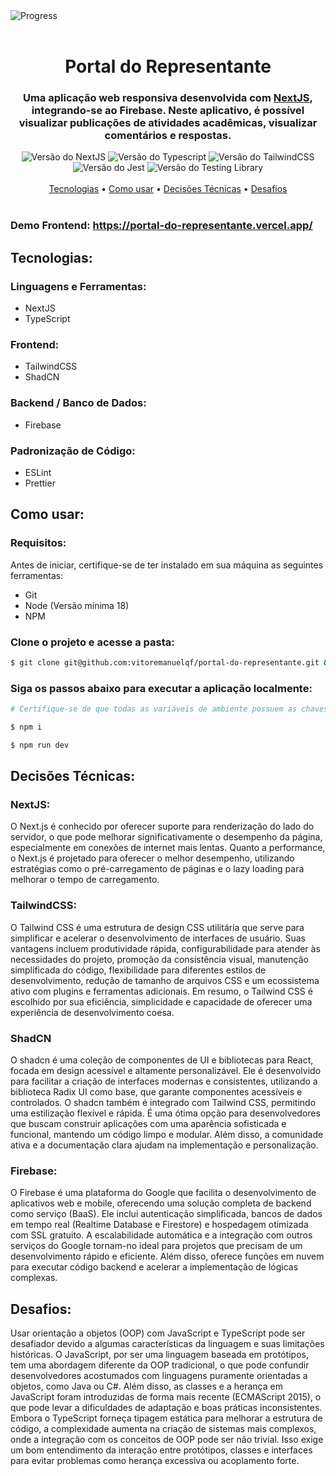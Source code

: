 <div align="left">
  <img src="https://img.shields.io/static/v1?label=Progress&message=50%&color=#009CA3%3CCOLOR%3E&style=plastic%3CSTYLE%3E&logo=react%3CLOGO%3E" alt="Progress"/>
</div>

<br/>

<div align="center">
  <h1>Portal do Representante</h1>
  <h3>Uma aplicação web responsiva desenvolvida com <a href="https://nextjs.org/">NextJS</a>, integrando-se ao Firebase. Neste aplicativo, é possível visualizar publicações de atividades acadêmicas, visualizar comentários e respostas.</p>
</div>

<div align="center">
  <img src="https://img.shields.io/static/v1?label=NextJS&message=14.1.0&color=#009CA3%3CCOLOR%3E&style=plastic%3CSTYLE%3E&logo=react%3CLOGO%3E" alt="Versão do NextJS" />
  <img src="https://img.shields.io/static/v1?label=Typescript&message=5.0.0&color=#009CA3%3CCOLOR%3E&style=plastic%3CSTYLE%3E&logo=react%3CLOGO%3E" alt="Versão do Typescript" />
  <img src="https://img.shields.io/static/v1?label=TailwindCSS&message=3.3.0&color=#009CA3%3CCOLOR%3E&style=plastic%3CSTYLE%3E&logo=react%3CLOGO%3E" alt="Versão do TailwindCSS" />
  <img src="https://img.shields.io/static/v1?label=Jest&message=29.7.0&color=#009CA3%3CCOLOR%3E&style=plastic%3CSTYLE%3E&logo=react%3CLOGO%3E" alt="Versão do Jest" />
  <img src="https://img.shields.io/static/v1?label=Testing%20Library&message=14.2.1&color=#009CA3%3CCOLOR%3E&style=plastic%3CSTYLE%3E&logo=react%3CLOGO%3E" alt="Versão do Testing Library" />
</div>

<br/>

<div align="center">
  <a href="#tecnologias">Tecnologias</a> •
  <a href="#como-usar">Como usar</a> •
  <a href="#decisões-técnicas">Decisões Técnicas</a> •
  <a href="#desafios">Desafios</a>
</div>

<br/>

<div>
  <h3>Demo Frontend: <a href="https://portal-do-representante.vercel.app/">https://portal-do-representante.vercel.app/</a></h3>
</div>

<div>
  <h2 id="tecnologias">Tecnologias:</h2>
  <h3>Linguagens e Ferramentas:</h3>
  <ul>
    <li>NextJS</li>
    <li>TypeScript</li>
  </ul>

  <h3>Frontend:</h3>
  <ul>
    <li>TailwindCSS</li>
    <li>ShadCN</li>
  </ul>

  <h3>Backend / Banco de Dados:</h3>
  <ul>
    <li>Firebase</li>
  </ul>

  <h3>Padronização de Código:</h3>
  <ul>
    <li>ESLint</li>
    <li>Prettier</li>
  </ul>
</div>

<div>
  <h2 id="como-usar">Como usar:</h2>
  <h3>Requisitos:</h3>
  <p>
    Antes de iniciar, certifique-se de ter instalado em sua máquina as seguintes ferramentas:
  </p>

  <ul>
    <li>Git</li>
    <li>Node (Versão mínima 18)</li>
    <li>NPM</li>
  </ul>

  <h3>Clone o projeto e acesse a pasta:</h3>

  ```bash
  $ git clone git@github.com:vitoremanuelqf/portal-do-representante.git && cd portal-do-representante
  ```

  <h3>Siga os passos abaixo para executar a aplicação localmente:</h3>

  ```bash
  # Certifique-se de que todas as variáveis de ambiente possuem as chaves das APIs ativas.

  $ npm i

  $ npm run dev
  ```

</div>

<div>
  <h2 id="decisões-técnicas">Decisões Técnicas:</h2>
  <h3>NextJS:</h3>
  <p>O Next.js é conhecido por oferecer suporte para renderização do lado do servidor, o que pode melhorar significativamente o desempenho da página, especialmente em conexões de internet mais lentas. Quanto a performance, o Next.js é projetado para oferecer o melhor desempenho, utilizando estratégias como o pré-carregamento de páginas e o lazy loading para melhorar o tempo de carregamento.</p>

  <h3>TailwindCSS:</h3>
  <p>O Tailwind CSS é uma estrutura de design CSS utilitária que serve para simplificar e acelerar o desenvolvimento de interfaces de usuário. Suas vantagens incluem produtividade rápida, configurabilidade para atender às necessidades do projeto, promoção da consistência visual, manutenção simplificada do código, flexibilidade para diferentes estilos de desenvolvimento, redução de tamanho de arquivos CSS e um ecossistema ativo com plugins e ferramentas adicionais. Em resumo, o Tailwind CSS é escolhido por sua eficiência, simplicidade e capacidade de oferecer uma experiência de desenvolvimento coesa.</p>

  <h3>ShadCN</h3>
  <p>O shadcn é uma coleção de componentes de UI e bibliotecas para React, focada em design acessível e altamente personalizável. Ele é desenvolvido para facilitar a criação de interfaces modernas e consistentes, utilizando a biblioteca Radix UI como base, que garante componentes acessíveis e controlados. O shadcn também é integrado com Tailwind CSS, permitindo uma estilização flexível e rápida. É uma ótima opção para desenvolvedores que buscam construir aplicações com uma aparência sofisticada e funcional, mantendo um código limpo e modular. Além disso, a comunidade ativa e a documentação clara ajudam na implementação e personalização.</p>

  <h3>Firebase:</h3>
  <p>O Firebase é uma plataforma do Google que facilita o desenvolvimento de aplicativos web e mobile, oferecendo uma solução completa de backend como serviço (BaaS). Ele inclui autenticação simplificada, bancos de dados em tempo real (Realtime Database e Firestore) e hospedagem otimizada com SSL gratuito. A escalabilidade automática e a integração com outros serviços do Google tornam-no ideal para projetos que precisam de um desenvolvimento rápido e eficiente. Além disso, oferece funções em nuvem para executar código backend e acelerar a implementação de lógicas complexas.</p>
</div>

<div>
  <h2 id="desafios">Desafios:</h2>
  <p>Usar orientação a objetos (OOP) com JavaScript e TypeScript pode ser desafiador devido a algumas características da linguagem e suas limitações históricas. O JavaScript, por ser uma linguagem baseada em protótipos, tem uma abordagem diferente da OOP tradicional, o que pode confundir desenvolvedores acostumados com linguagens puramente orientadas a objetos, como Java ou C#. Além disso, as classes e a herança em JavaScript foram introduzidas de forma mais recente (ECMAScript 2015), o que pode levar a dificuldades de adaptação e boas práticas inconsistentes. Embora o TypeScript forneça tipagem estática para melhorar a estrutura de código, a complexidade aumenta na criação de sistemas mais complexos, onde a integração com os conceitos de OOP pode ser não trivial. Isso exige um bom entendimento da interação entre protótipos, classes e interfaces para evitar problemas como herança excessiva ou acoplamento forte.</p>
</div>
